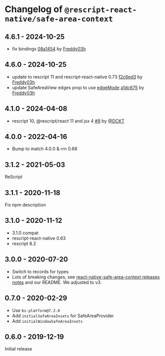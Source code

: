 # Changelog of `@rescript-react-native/safe-area-context`

## 4.6.1 - 2024-10-25

- fix bindings [08a1454](https://github.com/rescript-react-native/rescript-react-native/commit/08a1454) by [Freddy03h](https://github.com/Freddy03h)

## 4.6.0 - 2024-10-25

- update to rescript 11 and rescript-react-native 0.73 [f2c6ed3](https://github.com/rescript-react-native/rescript-react-native/commit/f2c6ed3) by [Freddy03h](https://github.com/Freddy03h)
- update SafeAreaView edges prop to use [edgeMode](https://github.com/th3rdwave/react-native-safe-area-context?tab=readme-ov-file#edges) [a1dc675](https://github.com/rescript-react-native/rescript-react-native/commit/a1dc675) by [Freddy03h](https://github.com/Freddy03h)

## 4.1.0 - 2024-04-08

- rescript 10, @rescript/react 11 and jsx 4 [#9](https://github.com/rescript-react-native/safe-area-context/pull/9) by [@DCKT](https://github.com/DCKT)

## 4.0.0 - 2022-04-16

- Bump to match 4.0.0 & rrn 0.68

## 3.1.2 - 2021-05-03

ReScript

## 3.1.1 - 2020-11-18

Fix npm description

## 3.1.0 - 2020-11-12

- 3.1.0 compat
- rescript-react-native 0.63
- rescript 8.2

## 3.0.0 - 2020-07-20

- Switch to records for types
- Lots of breaking changes, see
  [react-native-safe-area-context releases notes](https://github.com/th3rdwave/react-native-safe-area-context/releases)
  and our README. We adjusted to v3.

## 0.7.0 - 2020-02-29

- Use `bs-platform@7.2.0`
- Add `initialSafeAreaInsets` for SafeAreaProvider
- Add `initialWindowSafeAreaInsets`

## 0.6.0 - 2019-12-19

Initial release
